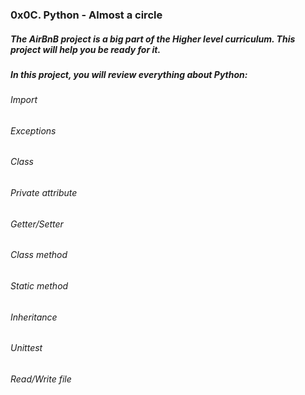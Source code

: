 ### 0x0C. Python - Almost a circle
##### The AirBnB project is a big part of the Higher level curriculum. This project will help you be ready for it.

##### In this project, you will review everything about Python:

###### Import
###### Exceptions
###### Class
###### Private attribute
###### Getter/Setter
###### Class method
###### Static method
###### Inheritance
###### Unittest
###### Read/Write file
